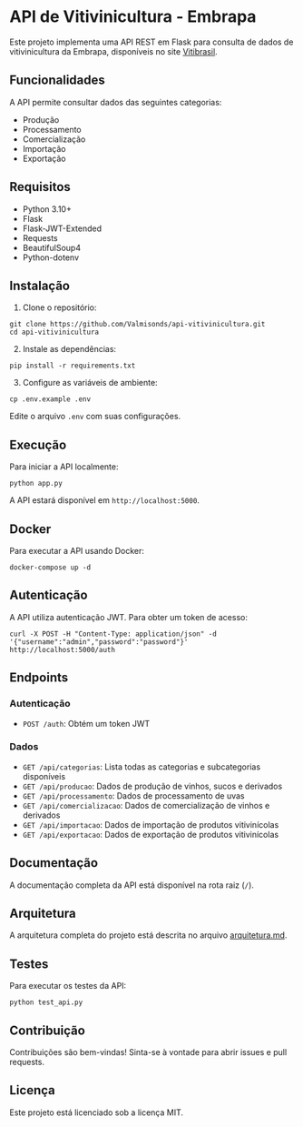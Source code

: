 # API de Vitivinicultura - Embrapa

Este projeto implementa uma API REST em Flask para consulta de dados de vitivinicultura da Embrapa, disponíveis no site [Vitibrasil](http://vitibrasil.cnpuv.embrapa.br/).

## Funcionalidades

A API permite consultar dados das seguintes categorias:

- Produção
- Processamento
- Comercialização
- Importação
- Exportação

## Requisitos

- Python 3.10+
- Flask
- Flask-JWT-Extended
- Requests
- BeautifulSoup4
- Python-dotenv

## Instalação

1. Clone o repositório:
```
git clone https://github.com/Valmisonds/api-vitivinicultura.git
cd api-vitivinicultura
```

2. Instale as dependências:
```
pip install -r requirements.txt
```

3. Configure as variáveis de ambiente:
```
cp .env.example .env
```
Edite o arquivo `.env` com suas configurações.

## Execução

Para iniciar a API localmente:

```
python app.py
```

A API estará disponível em `http://localhost:5000`.

## Docker

Para executar a API usando Docker:

```
docker-compose up -d
```

## Autenticação

A API utiliza autenticação JWT. Para obter um token de acesso:

```
curl -X POST -H "Content-Type: application/json" -d '{"username":"admin","password":"password"}' http://localhost:5000/auth
```

## Endpoints

### Autenticação

- `POST /auth`: Obtém um token JWT

### Dados

- `GET /api/categorias`: Lista todas as categorias e subcategorias disponíveis
- `GET /api/producao`: Dados de produção de vinhos, sucos e derivados
- `GET /api/processamento`: Dados de processamento de uvas
- `GET /api/comercializacao`: Dados de comercialização de vinhos e derivados
- `GET /api/importacao`: Dados de importação de produtos vitivinícolas
- `GET /api/exportacao`: Dados de exportação de produtos vitivinícolas

## Documentação

A documentação completa da API está disponível na rota raiz (`/`).

## Arquitetura

A arquitetura completa do projeto está descrita no arquivo [arquitetura.md](arquitetura.md).

## Testes

Para executar os testes da API:

```
python test_api.py
```

## Contribuição

Contribuições são bem-vindas! Sinta-se à vontade para abrir issues e pull requests.

## Licença

Este projeto está licenciado sob a licença MIT.
